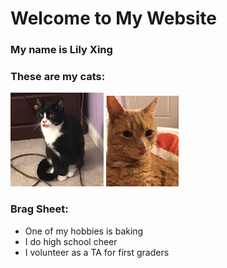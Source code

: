 # Welcome to My Website

### My name is Lily Xing

### These are my cats:

![Pepper](Pepper.png)  ![Jack](Jacko.png)

### Brag Sheet:

*   One of my hobbies is baking
*   I do high school cheer
*   I volunteer as a TA for first graders

